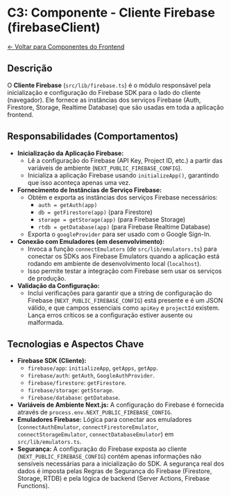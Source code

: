 
# C3: Componente - Cliente Firebase (firebaseClient)

[<- Voltar para Componentes do Frontend](./../01-frontend-app-components.md)

## Descrição

O **Cliente Firebase** (`src/lib/firebase.ts`) é o módulo responsável pela inicialização e configuração do Firebase SDK para o lado do cliente (navegador). Ele fornece as instâncias dos serviços Firebase (Auth, Firestore, Storage, Realtime Database) que são usadas em toda a aplicação frontend.

## Responsabilidades (Comportamentos)

*   **Inicialização da Aplicação Firebase:**
    *   Lê a configuração do Firebase (API Key, Project ID, etc.) a partir das variáveis de ambiente (`NEXT_PUBLIC_FIREBASE_CONFIG`).
    *   Inicializa a aplicação Firebase usando `initializeApp()`, garantindo que isso aconteça apenas uma vez.
*   **Fornecimento de Instâncias de Serviço Firebase:**
    *   Obtém e exporta as instâncias dos serviços Firebase necessários:
        *   `auth = getAuth(app)`
        *   `db = getFirestore(app)` (para Firestore)
        *   `storage = getStorage(app)` (para Firebase Storage)
        *   `rtdb = getDatabase(app)` (para Firebase Realtime Database)
    *   Exporta o `googleProvider` para ser usado com o Google Sign-In.
*   **Conexão com Emuladores (em desenvolvimento):**
    *   Invoca a função `connectEmulators` (de `src/lib/emulators.ts`) para conectar os SDKs aos Firebase Emulators quando a aplicação está rodando em ambiente de desenvolvimento local (`localhost`).
    *   Isso permite testar a integração com Firebase sem usar os serviços de produção.
*   **Validação da Configuração:**
    *   Inclui verificações para garantir que a string de configuração do Firebase (`NEXT_PUBLIC_FIREBASE_CONFIG`) está presente e é um JSON válido, e que campos essenciais como `apiKey` e `projectId` existem. Lança erros críticos se a configuração estiver ausente ou malformada.

## Tecnologias e Aspectos Chave

*   **Firebase SDK (Cliente):**
    *   `firebase/app`: `initializeApp`, `getApps`, `getApp`.
    *   `firebase/auth`: `getAuth`, `GoogleAuthProvider`.
    *   `firebase/firestore`: `getFirestore`.
    *   `firebase/storage`: `getStorage`.
    *   `firebase/database`: `getDatabase`.
*   **Variáveis de Ambiente Next.js:** A configuração do Firebase é fornecida através de `process.env.NEXT_PUBLIC_FIREBASE_CONFIG`.
*   **Emuladores Firebase:** Lógica para conectar aos emuladores (`connectAuthEmulator`, `connectFirestoreEmulator`, `connectStorageEmulator`, `connectDatabaseEmulator`) em `src/lib/emulators.ts`.
*   **Segurança:** A configuração do Firebase exposta ao cliente (`NEXT_PUBLIC_FIREBASE_CONFIG`) contém apenas informações não sensíveis necessárias para a inicialização do SDK. A segurança real dos dados é imposta pelas Regras de Segurança do Firebase (Firestore, Storage, RTDB) e pela lógica de backend (Server Actions, Firebase Functions).
